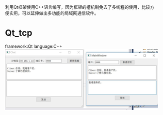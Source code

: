 利用Qt框架使用C++语言编写，因为框架的槽机制免去了多线程的使用，比较方便实用，可以延伸做出多功能的局域网通信软件。
# Qt_tcp
framework:Qt   language:C++
![image](https://github.com/Tomlk/Qt_tcp/blob/master/Resources/show.jpg)
